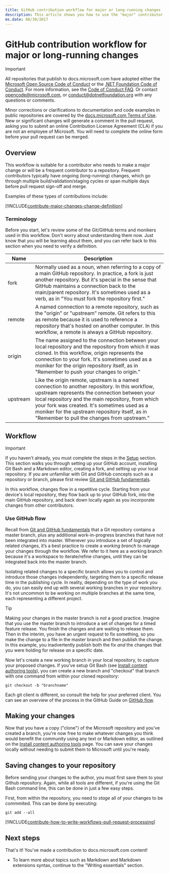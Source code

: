 ```yaml
---
title: GitHub contribution workflow for major or long-running changes
description: This article shows you how to use the "major" contributor workflow to make contributions to docs.microsoft.com articles.
ms.date: 08/30/2017
---
```

# GitHub contribution workflow for major or long-running changes

> [!IMPORTANT]
> All repositories that publish to docs.microsoft.com have adopted either the [Microsoft Open Source Code of Conduct](https://opensource.microsoft.com/codeofconduct/) or the [.NET Foundation Code of Conduct](https://dotnetfoundation.org/code-of-conduct). For more information, see the [Code of Conduct FAQ](https://opensource.microsoft.com/codeofconduct/faq/). Or contact [opencode@microsoft.com](mailto:opencode@microsoft.com), or [conduct@dotnetfoundation.org](mailto:conduct@dotnetfoundation.org) with any questions or comments.<br>
>
> Minor corrections or clarifications to documentation and code examples in public repositories are covered by the [docs.microsoft.com Terms of Use](https://docs.microsoft.com/legal/termsofuse). New or significant changes will generate a comment in the pull request, asking you to submit an online Contribution License Agreement (CLA) if you are not an employee of Microsoft. You will need to complete the online form before your pull request can be merged.

## Overview

This workflow is suitable for a contributor who needs to make a major change or will be a frequent contributor to a repository. Frequent contributors typically have ongoing (long-running) changes, which go through multiple build/validation/staging cycles or span multiple days before pull request sign-off and merge.

Examples of these types of contributions include:

[!INCLUDE[contribute-major-changes-change-definition](includes/contribute-how-to-write-workflows-major-change-definition.md)]

### Terminology

Before you start, let's review some of the Git/GitHub terms and monikers used in this workflow. Don't worry about understanding them now. Just know that you will be learning about them, and you can refer back to this section when you need to verify a definition.

| Name | Description |
|-----------|-------------|
|fork|Normally used as a noun, when referring to a copy of a main GitHub repository. In practice, a fork is just another repository. But it's special in the sense that GitHub maintains a connection back to the main/parent repository. It's sometimes used as a verb, as in "You must fork the repository first."|
|remote|A named connection to a remote repository, such as the "origin" or "upstream" remote. Git refers to this as remote because it is used to reference a repository that's hosted on another computer. In this workflow, a remote is always a GitHub repository.|
|origin|The name assigned to the connection between your local repository and the repository from which it was cloned. In this workflow, origin represents the connection to your fork. It's sometimes used as a moniker for the origin repository itself, as in "Remember to push your changes to origin."|
|upstream|Like the origin remote, upstream is a named connection to another repository. In this workflow, upstream represents the connection between your local repository and the main repository, from which your fork was created. It's sometimes used as a moniker for the upstream repository itself, as in "Remember to pull the changes from upstream."|

## Workflow

>[!IMPORTANT]
> If you haven't already, you must complete the steps in the [Setup](get-started-setup-github.md) section. This section walks you through setting up your GitHub account, installing Git Bash and a Markdown editor, creating a fork, and setting up your local repository. If you are unfamiliar with Git and GitHub concepts such as a repository or branch, please first review [Git and GitHub fundamentals](git-github-fundamentals.md).

In this workflow, changes flow in a repetitive cycle. Starting from your device's local repository, they flow back up to your GitHub fork, into the main GitHub repository, and back down locally again as you incorporate changes from other contributors.

### Use GitHub flow

Recall from [Git and GitHub fundamentals](git-github-fundamentals.md#git) that a Git repository contains a master branch, plus any additional work-in-progress branches that have not been integrated into master. Whenever you introduce a set of logically related changes, it’s a best practice to create a *working branch* to manage your changes through the workflow. We refer to it here as a working branch because it's a workspace to iterate/refine changes, until they can be integrated back into the master branch.

Isolating related changes to a specific branch allows you to control and introduce those changes independently, targeting them to a specific release time in the publishing cycle. In reality, depending on the type of work you do, you can easily end up with several working branches in your repository. It's not uncommon to be working on multiple branches at the same time, each representing a different project.

>[!TIP]
>Making your changes in the master branch is *not* a good practice. Imagine that you use the master branch to introduce a set of changes for a timed feature release. You finish the changes and are waiting to release them. Then in the interim, you have an urgent request to fix something, so you make the change to a file in the master branch and then publish the change. In this example, you inadvertently publish both the fix *and* the changes that you were holding for release on a specific date.

Now let's create a new working branch in your local repository, to capture your proposed changes. If you've setup Git Bash (see [Install content authoring tools](get-started-setup-tools.md)), you can create a new branch and "checkout" that branch with one command from within your cloned repository:

````
git checkout -b "branchname"
````

Each git client is different, so consult the help for your preferred client. You can see an overview of the process in the GitHub Guide on [GitHub flow](https://guides.github.com/introduction/flow/).

## Making your changes

Now that you have a copy ("clone") of the Microsoft repository and you've created a branch, you're now free to make whatever changes you think would benefit the community using any text or Markdown editor, as outlined on the [Install content authoring tools](get-started-setup-tools.md) page.  You can save your changes locally without needing to submit them to Microsoft until you're ready.

## Saving changes to your repository

Before sending your changes to the author, you must first save them to your Github repository.  Again, while all tools are different, if you're using the Git Bash command line, this can be done in just a few easy steps.

First, from within the repository, you need to _stage_ all of your changes to be commmited.  This can be done by executing:

````
git add --all
````



[!INCLUDE[contribute-how-to-write-workflows-pull-request-processing](includes/contribute-how-to-write-workflows-pull-request-processing.md)]

## Next steps

That's it! You've made a contribution to docs.microsoft.com content!

- To learn more about topics such as Markdown and Markdown extensions syntax, continue to the "Writing essentials" section.
